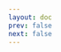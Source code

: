 ```yaml
---
layout: doc
prev: false
next: false
---
```


<CustomItemBox :item="{
  name: '甘蓝菜',
  icon: '/wiki/item/cabbage.png',
  type: '主原料、食物',
  description: '',
  params: {
    stack: 10,
    durability: -1 
  },
  obtain: {
    found: [],
    npc: [],
    shop: [],
    gardening: []
  }
}" />

